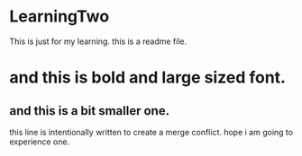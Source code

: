 # LearningTwo
This is just for my learning. this is a readme file.
# and this is bold and large sized font.
## and this is a bit smaller one.
this line is intentionally written to create a merge conflict.
hope i am going to experience one.
